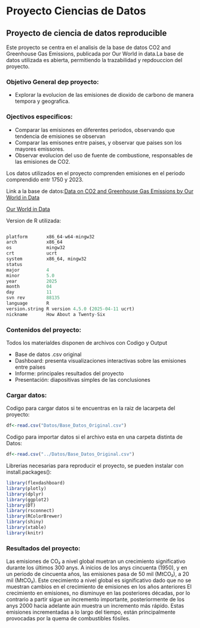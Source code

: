 Proyecto Ciencias de Datos
================

## Proyecto de ciencia de datos reproducible

Este proyecto se centra en el analisis de la base de datos CO2 and Greenhouse Gas Emissions,
publicada por Our World in data.La base de datos utilizada es abierta, permitiendo la trazabilidad y repdouccion del proyecto.


### Objetivo General dep proyecto:

- Explorar la evolucion de las emisiones de dioxido de carbono de manera tempora y geografica.

### Ojectivos especificos:
- Comparar las emisiones en diferentes periodos, observando que tendencia de emisiones se observan
- Comparar las emisones entre paises, y observar que paises son los mayores emissores.
- Observar evolucion del uso de fuente de combustione, responsables de las emisiones de CO2.

Los datos utilizados en el proyecto comprenden emisiones en el periodo comprendido entr 1750 y 2023.

Link a la base de datos:[Data on CO2 and Greenhouse Gas Emissions by Our World in Data](https://github.com/owid/co2-data.git)

[Our World in Data](https://github.com/owid/co2-data.git)


Version de R utilizada:

```r

platform       x86_64-w64-mingw32               
arch           x86_64                           
os             mingw32                          
crt            ucrt                             
system         x86_64, mingw32                  
status                                          
major          4                                
minor          5.0                              
year           2025                             
month          04                               
day            11                               
svn rev        88135                            
language       R                                
version.string R version 4.5.0 (2025-04-11 ucrt)
nickname       How About a Twenty-Six  
```
### Contenidos del proyecto:
Todos los materialdes disponen de  archivos con Codigo y Output
- Base de datos .csv original
- Dashboard: presenta visualizaciones interactivas sobre las emisiones entre países
- Informe: principales resultados del proyecto
- Presentación: diapositivas simples de las conclusiones


### Cargar datos:

 Codigo para cargar datos si te encuentras en la raiz de lacarpeta  del proyecto:

 ```r
df<-read.csv("Datos/Base_Datos_Original.csv")
```

 Codigo para importar datos si el archivo esta en una carpeta distinta de Datos:

```r
df<-read.csv("../Datos/Base_Datos_Original.csv")

```
Librerias necesarias para reproducir el proyecto, se pueden instalar con install.packages():
```r
library(flexdashboard)
library(plotly)
library(dplyr)
library(ggplot2)
library(DT)
library(rsconnect)
library(RColorBrewer)
library(shiny)
library(xtable)
library(knitr)
```

### Resultados del proyecto:

Las emisiones de CO₂ a nivel global muetran un crecimiento significativo durante los últimos 300 anys.
A inicios de los anys cincuenta (1950), y en un periodo de cincuenta años, las emisiones pasa de 50 mil (MtCO₂), a 20 mil (MtCO₂).
Este crecimiento a nivel global es significativo dado que no se muestran cambios  en el crecimiento de emisiones en los años anteriores
El crecimiento en emisiones, no disminuye en las posteriores décadas, por lo contrario a partir sigue un incremento importante,
posteriormente de los anys 2000 hacia adelante aún muestra un incremento más rápido. Estas emisiones incrementadas a lo largo del tiempo, están principalmente provocadas por la quema de combustibles fósiles.